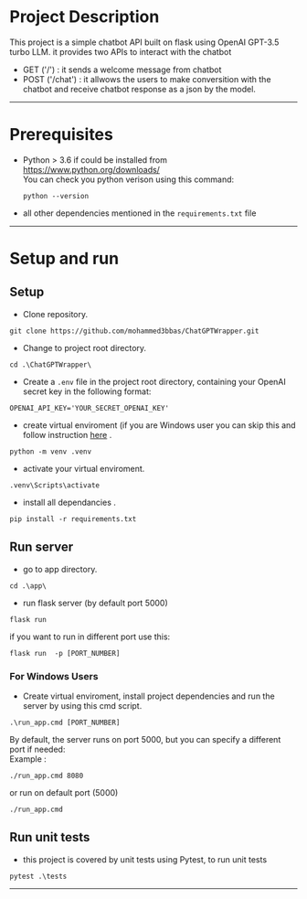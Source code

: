 # Project Description

This project is a simple chatbot API built on flask using OpenAI GPT-3.5 turbo LLM. it provides two APIs to interact with the chatbot
- GET ('/') : it sends a welcome message from chatbot 
- POST ('/chat') : it allwows the users to make conversition with the chatbot and receive chatbot response as a json by the model.  
---
# Prerequisites
- Python > 3.6
  if could be installed from https://www.python.org/downloads/    
  You can check you python verison using this command:
  ```
  python --version
  ```
- all other dependencies mentioned in the `requirements.txt` file
---
# Setup and run  

## Setup 
- Clone repository.

```
git clone https://github.com/mohammed3bbas/ChatGPTWrapper.git
```
- Change to project root directory.
```
cd .\ChatGPTWrapper\
```
- Create a `.env` file in the project root directory, containing your OpenAI secret key in the following format:

```
OPENAI_API_KEY='YOUR_SECRET_OPENAI_KEY'
```
- create virtual enviroment (if you are Windows user you can skip this and follow instruction [here](#for-windows-users) .
```
python -m venv .venv
```
- activate your virtual enviroment.
```
.venv\Scripts\activate
```
- install all dependancies .
```
pip install -r requirements.txt
```
## Run server
- go to app directory.
```
cd .\app\
```
- run flask server (by default port 5000)
```
flask run  
```
if you want to run in different port use this: 
```
flask run  -p [PORT_NUMBER]
```

### For Windows Users

- Create virtual enviroment, install project dependencies and run the server by using this cmd script.

```
.\run_app.cmd [PORT_NUMBER]
```
By default, the server runs on port 5000, but you can specify a different port if needed:     
Example :
```
./run_app.cmd 8080
```
or run on default port (5000)
```
./run_app.cmd
```

## Run unit tests

- this project is covered by unit tests using Pytest, to run unit tests
```
pytest .\tests
```

---




  
